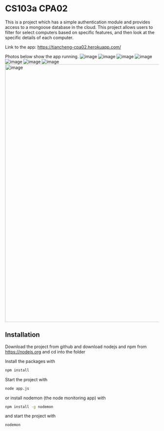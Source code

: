 # CS103a CPA02

This is a project which has a simple authentication module 
and provides access to a mongoose database in the cloud. This project allows users to filter for select computers based on specific features, and then look at the specific details of each computer.

Link to the app: https://tiancheng-cpa02.herokuapp.com/

Photos below show the app running. 
![image](https://user-images.githubusercontent.com/54922208/165839184-aabffdfd-490f-45d7-9d3d-2997967418b1.png)
![image](https://user-images.githubusercontent.com/54922208/165839292-d7891cb3-894c-4a9d-b8f5-ba30ab63797c.png)
![image](https://user-images.githubusercontent.com/54922208/165839337-e8703948-d3fc-42f2-9470-0fadddab8cbe.png)
![image](https://user-images.githubusercontent.com/54922208/165839381-e5873b48-c30c-42b5-89d8-cbbbea8074f8.png)
![image](https://user-images.githubusercontent.com/54922208/165839408-3d409a7c-2e44-485a-8f80-94311c6e5ce2.png)
![image](https://user-images.githubusercontent.com/54922208/165839454-5e89f084-35f7-4235-9579-978cd23894ed.png)
![image](https://user-images.githubusercontent.com/54922208/165839503-d1b9ff78-f319-496f-85e4-55a17e3a478d.png)
<img width="845" alt="image" src="https://user-images.githubusercontent.com/54922208/165839563-0cc5dca3-ca71-411d-b512-87ea0bd7d971.png">



## Installation
Download the project from github and download nodejs and npm from https://nodejs.org
and cd into the folder

Install the packages with
``` bash
npm install
```
Start the project with
``` bash
node app.js
```
or install nodemon (the node monitoring app) with
``` bash
npm install -g nodemon
```
and start the project with
``` bash
nodemon
```

